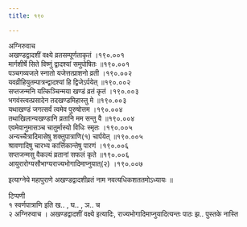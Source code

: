 ```yaml
---
title: १९०

---
```

अग्निरुवाच  
अखण्डद्वादशीं वक्ष्ये व्रतसम्पूर्णताकृतं ।१९०.००१  
मार्गशीर्षे सिते विष्णुं द्वादश्यां समुपोषितः ॥१९०.००१  
पञ्चगव्यजले स्नातो यजेत्तत्प्राशनो व्रती ।१९०.००२  
यवव्रीहियुतम्पात्रन्द्वादश्यां हि द्विजेऽर्पयेत् ॥१९०.००२  
सप्तजन्मनि यत्किञ्चिन्मया खण्डं व्रतं कृतं ।१९०.००३  
भगवंस्त्वत्प्रसादेन तदखण्डमिहास्तु मे ॥१९०.००३  
यथाखण्डं जगत्सर्वं त्वमेव पुरुषोत्तम ।१९०.००४  
तथाखिलान्यखण्डानि व्रतानि मम सन्तु वै ॥१९०.००४  
एवमेवानुमासञ्च चातुर्मास्यो विधिः स्मृतः ।१९०.००५  
अन्यच्चैत्रादिमासेषु शक्तुपात्राणि(१) चार्पयेत् ॥१९०.००५  
श्रावणादिषु चारभ्य कार्त्तिकान्तेषु पारणं ।१९०.००६  
सप्तजन्मसु वैकल्यं व्रतानां सफलं कृते ॥१९०.००६  
आयुरारोग्यसौभाग्यराज्यभोगादिमाप्नुयात्(२) ।१९०.००७  
  
इत्याग्नेये महापुराणे अखण्डद्वादशीव्रतं नाम नवत्यधिकशततमोऽध्यायः ॥  
  
टिप्पणी  
१ स्वर्णपात्राणि इति ख.. , घ.. , ञ.. च  
२ अग्निरुवाच । अखण्डद्वादशीं वक्ष्ये इत्यादिः, राज्यभोगादिमाप्नुयादित्यन्तः पाठः झ.. पुस्तके नास्ति